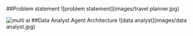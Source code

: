 ##Problem statement
![problem statement](images/travel planner.jpg)

![multi ai](/hire_ai/sol.png)
##Data Analyst Agent Architecture
![data analyst](images/data analyst.jpg)
